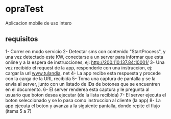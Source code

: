 # opraTest
Aplicacion mobile de uso intero

## requisitos

1- Correr en modo servicio
2- Detectar sms con contenido "StartProcess", y una vez detectado este KW, conectarse a un server para informar que esta online y a la espera de instrucciones, ej: http://200.110.137.84:10001/
3- Una vez recibido el request de la app, responderle con una instruccion, ej: cargar la url www.tulandia.
net
4- La app recibe esta respuesta y procede con la carga de la URL
recibida
5- Toma una captura de pantalla y se la envia al server, junto con un listado de IDs de botones que se encuentren en el documento.
6- El server renderea esta captura y le pregunta al usuario que boton desea ejecutar (de la lista recibida)
7- El server ejecuta el boton seleccionado y se lo pasa como instruccion al cliente (la app)
8- La app ejecuta el boton y avanza a la siguiente pantalla, donde repite el flujo (items 5 a 7)
